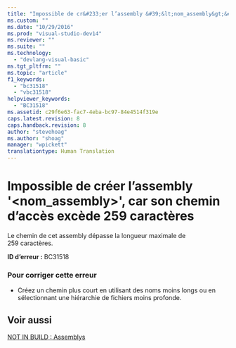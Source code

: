```yaml
---
title: "Impossible de cr&#233;er l’assembly &#39;&lt;nom_assembly&gt;&#39;, car son chemin d’acc&#232;s exc&#232;de 259&#160;caract&#232;res | Microsoft Docs"
ms.custom: ""
ms.date: "10/29/2016"
ms.prod: "visual-studio-dev14"
ms.reviewer: ""
ms.suite: ""
ms.technology: 
  - "devlang-visual-basic"
ms.tgt_pltfrm: ""
ms.topic: "article"
f1_keywords: 
  - "bc31518"
  - "vbc31518"
helpviewer_keywords: 
  - "BC31518"
ms.assetid: c29f6e63-fac7-4eba-bc97-84e4514f319e
caps.latest.revision: 8
caps.handback.revision: 8
author: "stevehoag"
ms.author: "shoag"
manager: "wpickett"
translationtype: Human Translation
---
```

# Impossible de cr&#233;er l’assembly &#39;&lt;nom_assembly&gt;&#39;, car son chemin d’acc&#232;s exc&#232;de 259&#160;caract&#232;res
Le chemin de cet assembly dépasse la longueur maximale de 259 caractères.  
  
 **ID d’erreur :** BC31518  
  
### Pour corriger cette erreur  
  
-   Créez un chemin plus court en utilisant des noms moins longs ou en sélectionnant une hiérarchie de fichiers moins profonde.  
  
## Voir aussi  
 [NOT IN BUILD : Assemblys](http://msdn.microsoft.com/fr-fr/6c5c7b30-fa78-4f40-b908-120d0743b0e6)